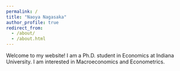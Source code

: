 ```yaml
---
permalink: /
title: "Naoya Nagasaka"
author_profile: true
redirect_from: 
  - /about/
  - /about.html
---
```


Welcome to my website! I am a Ph.D. student in Economics at Indiana University. I am interested in Macroeconomics and Econometrics.
